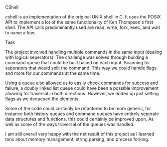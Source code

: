 CShell

cshell is an implementation of the original UNIX shell in C. It uses the POSIX API to implement a lot of the same functionality of Ken Thompson's first shell.
The API calls predominantly used are read, write, fork, exec, and wait to name a few.

Task

The project involved handling multiple commands in the same input (dealing with logical seperators). The challenge was solved through building a command queue that could be built based on each input. Scanning for seperators that would split the command. This way we could handle flags and more for our commands at the same time.

Using a queue also allowed us to easily check commands for success and failure, a doubly linked list queue could have been a possible improvement allowing for traversal in both directions. However, we ended up just setting flags as we dequeued the elements.

Some of the code could certainly be refactored to be more generic, for instance both history queues and command queues have entirely seperate data structures and functions, this could certainly be improved upon. As well as some of the ways traversal of the queues was handled.

I am still overall very happy with the net result of this project as I learned tons about memory management, string parsing, and process forking.
